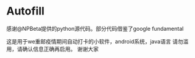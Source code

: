 # Autofill
感谢@NPBeta提供的python源代码。部分代码借鉴了google fundamental

这是用于we重邮疫情期间自动打卡的小软件，android系统，java语言
请勿滥用，请确认信息正确再启用。
谢谢大家
